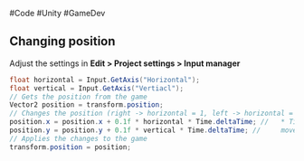 #Code #Unity #GameDev 
## Changing position
Adjust the settings in **Edit > Project settings > Input manager**
```cs
float horizontal = Input.GetAxis("Horizontal");
float vertical = Input.GetAxis("Vertiacl");
// Gets the position from the game
Vector2 position = transform.position;
// Changes the position (right -> horizontal = 1, left -> horizontal = -1)
position.x = position.x + 0.1f * horizontal * Time.deltaTime; //   * Time.deltaTime makes the 
position.y = position.y + 0.1f * vertical * Time.deltaTime; //     movement frame independent
// Applies the changes to the game
transform.position = position;
```
